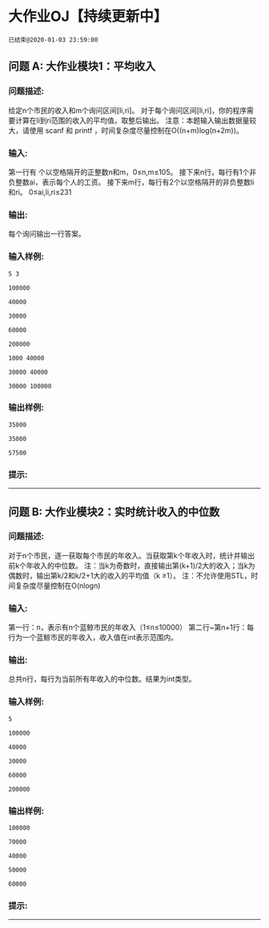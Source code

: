 # 大作业OJ【持续更新中】
`已结束@2020-01-03 23:59:00`
## 问题 A: 大作业模块1：平均收入
### 问题描述:
给定n个市⺠的收⼊和m个询问区间[li,ri]。   对于每个询问区间[li,ri]，你的程序需要计算在li到ri范围的收入的平均值，取整后输出。   注意：本题输入输出数据量较大，请使用 scanf 和 printf ，时间复杂度尽量控制在O((n+m)log(n+2m))。
### 输入:
第⼀⾏有 个以空格隔开的正整数n和m，0≤n,m≤105。   接下来n行，每行有1个非负整数ai，表示每个人的工资。   接下来m行，每行有2个以空格隔开的非负整数li和ri。   0≤ai,li,ri≤231
### 输出:
每个询问输出一行答案。
### 输入样例:
```
5 3
100000
40000
30000
60000
200000
1000 40000
30000 40000
30000 100000
```
### 输出样例:
```
35000
35000
57500
```
### 提示:


---
## 问题 B: 大作业模块2：实时统计收入的中位数
### 问题描述:
对于n个市民，逐一获取每个市民的年收入。当获取第k个年收入时，统计并输出前k个年收入的中位数。    	注：当k为奇数时，直接输出第(k+1)/2大的收入；当k为偶数时，输出第k/2和k/2+1大的收入的平均值（k ≥1）。   注：不允许使用STL，时间复杂度尽量控制在O(nlogn)
### 输入:
第一行：n，表示有n个蓝鲸市民的年收入（1≤n≤10000）     	第二行~第n+1行：每行为一个蓝鲸市民的年收入，收入值在int表示范围内。
### 输出:
总共n行，每行为当前所有年收入的中位数。结果为int类型。
### 输入样例:
```
5
100000
40000
30000
60000
200000
```
### 输出样例:
```
100000
70000
40000
50000
60000
```
### 提示:


---
